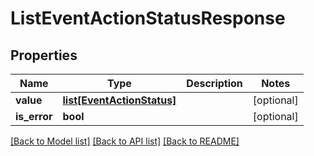 # ListEventActionStatusResponse

## Properties
Name | Type | Description | Notes
------------ | ------------- | ------------- | -------------
**value** | [**list[EventActionStatus]**](EventActionStatus.md) |  | [optional] 
**is_error** | **bool** |  | [optional] 

[[Back to Model list]](../README.md#documentation-for-models) [[Back to API list]](../README.md#documentation-for-api-endpoints) [[Back to README]](../README.md)

